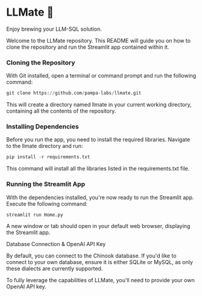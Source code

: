 # LLMate 🧉

Enjoy brewing your LLM-SQL solution.

Welcome to the LLMate repository. This README will guide you on how to clone the repository and run the Streamlit app contained within it.

### Cloning the Repository
With Git installed, open a terminal or command prompt and run the following command:

```python
git clone https://github.com/pampa-labs/llmate.git
```

This will create a directory named llmate in your current working directory, containing all the contents of the repository.

### Installing Dependencies
Before you run the app, you need to install the required libraries. Navigate to the llmate directory and run:

```python
pip install -r requirements.txt
```
This command will install all the libraries listed in the requirements.txt file.

### Running the Streamlit App
With the dependencies installed, you're now ready to run the Streamlit app. Execute the following command:

```python
streamlit run Home.py
```
A new window or tab should open in your default web browser, displaying the Streamlit app.

Database Connection & OpenAI API Key

By default, you can connect to the Chinook database. If you'd like to connect to your own database, ensure it is either SQLite or MySQL, as only these dialects are currently supported.

To fully leverage the capabilities of LLMate, you'll need to provide your own OpenAI API key.

